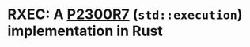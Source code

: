 # RXEC: A [P2300R7](https://www.open-std.org/jtc1/sc22/wg21/docs/papers/2023/p2300r7.html) (`std::execution`) implementation in Rust